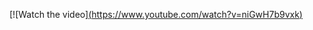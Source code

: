 [![Watch the video][(https://www.youtube.com/watch?v=niGwH7b9vxk)](https://www.youtube.com/watch?v=niGwH7b9vxk)
